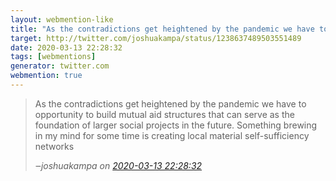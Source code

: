 ```yaml
---
layout: webmention-like
title: "As the contradictions get heightened by the pandemic we have to opportunity to build mutual aid structures that can serve as the foundation of larger social projects in the future. Something brewing in my mind for some time is creating local material self-sufficiency networks"
target: http://twitter.com/joshuakampa/status/1238637489503551489
date: 2020-03-13 22:28:32
tags: [webmentions]
generator: twitter.com
webmention: true
---
```




<blockquote class="external-citation">
  <p>
    As the contradictions get heightened by the pandemic we have to opportunity to build mutual aid structures that can serve as the foundation of larger social projects in the future. Something brewing in my mind for some time is creating local material self-sufficiency networks
  </p>
  <cite>‒<span class="p-author p-name">joshuakampa</span>
    on
    <a href="http://twitter.com/joshuakampa/status/1238637489503551489" rel="external nofollow" target="_blank">2020-03-13 22:28:32</a>
  </cite>
</blockquote>



